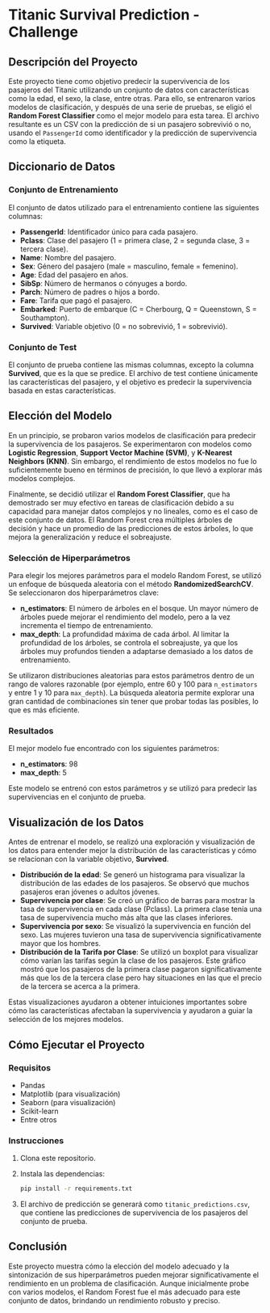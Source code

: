 # Titanic Survival Prediction - Challenge

## Descripción del Proyecto

Este proyecto tiene como objetivo predecir la supervivencia de los pasajeros del Titanic utilizando un conjunto de datos con características como la edad, el sexo, la clase, entre otras. Para ello, se entrenaron varios modelos de clasificación, y después de una serie de pruebas, se eligió el **Random Forest Classifier** como el mejor modelo para esta tarea. El archivo resultante es un CSV con la predicción de si un pasajero sobrevivió o no, usando el `PassengerId` como identificador y la predicción de supervivencia como la etiqueta.

## Diccionario de Datos

### Conjunto de Entrenamiento

El conjunto de datos utilizado para el entrenamiento contiene las siguientes columnas:

- **PassengerId**: Identificador único para cada pasajero.
- **Pclass**: Clase del pasajero (1 = primera clase, 2 = segunda clase, 3 = tercera clase).
- **Name**: Nombre del pasajero.
- **Sex**: Género del pasajero (male = masculino, female = femenino).
- **Age**: Edad del pasajero en años.
- **SibSp**: Número de hermanos o cónyuges a bordo.
- **Parch**: Número de padres o hijos a bordo.
- **Fare**: Tarifa que pagó el pasajero.
- **Embarked**: Puerto de embarque (C = Cherbourg, Q = Queenstown, S = Southampton).
- **Survived**: Variable objetivo (0 = no sobrevivió, 1 = sobrevivió).

### Conjunto de Test

El conjunto de prueba contiene las mismas columnas, excepto la columna **Survived**, que es la que se predice. El archivo de test contiene únicamente las características del pasajero, y el objetivo es predecir la supervivencia basada en estas características.

## Elección del Modelo

En un principio, se probaron varios modelos de clasificación para predecir la supervivencia de los pasajeros. Se experimentaron con modelos como **Logistic Regression**, **Support Vector Machine (SVM)**, y **K-Nearest Neighbors (KNN)**. Sin embargo, el rendimiento de estos modelos no fue lo suficientemente bueno en términos de precisión, lo que llevó a explorar más modelos complejos.

Finalmente, se decidió utilizar el **Random Forest Classifier**, que ha demostrado ser muy efectivo en tareas de clasificación debido a su capacidad para manejar datos complejos y no lineales, como es el caso de este conjunto de datos. El Random Forest crea múltiples árboles de decisión y hace un promedio de las predicciones de estos árboles, lo que mejora la generalización y reduce el sobreajuste.

### Selección de Hiperparámetros

Para elegir los mejores parámetros para el modelo Random Forest, se utilizó un enfoque de búsqueda aleatoria con el método **RandomizedSearchCV**. Se seleccionaron dos hiperparámetros clave:

- **n_estimators**: El número de árboles en el bosque. Un mayor número de árboles puede mejorar el rendimiento del modelo, pero a la vez incrementa el tiempo de entrenamiento.
- **max_depth**: La profundidad máxima de cada árbol. Al limitar la profundidad de los árboles, se controla el sobreajuste, ya que los árboles muy profundos tienden a adaptarse demasiado a los datos de entrenamiento.

Se utilizaron distribuciones aleatorias para estos parámetros dentro de un rango de valores razonable (por ejemplo, entre 60 y 100 para `n_estimators` y entre 1 y 10 para `max_depth`). La búsqueda aleatoria permite explorar una gran cantidad de combinaciones sin tener que probar todas las posibles, lo que es más eficiente.

### Resultados

El mejor modelo fue encontrado con los siguientes parámetros:

- **n_estimators**: 98
- **max_depth**: 5

Este modelo se entrenó con estos parámetros y se utilizó para predecir las supervivencias en el conjunto de prueba.

## Visualización de los Datos

Antes de entrenar el modelo, se realizó una exploración y visualización de los datos para entender mejor la distribución de las características y cómo se relacionan con la variable objetivo, **Survived**.

- **Distribución de la edad**: Se generó un histograma para visualizar la distribución de las edades de los pasajeros. Se observó que muchos pasajeros eran jóvenes o adultos jóvenes.
- **Supervivencia por clase**: Se creó un gráfico de barras para mostrar la tasa de supervivencia en cada clase (Pclass). La primera clase tenía una tasa de supervivencia mucho más alta que las clases inferiores.
- **Supervivencia por sexo**: Se visualizó la supervivencia en función del sexo. Las mujeres tuvieron una tasa de supervivencia significativamente mayor que los hombres.
- **Distribución de la Tarifa por Clase**: Se utilizó un boxplot para visualizar cómo varían las tarifas según la clase de los pasajeros. Este gráfico mostró que los pasajeros de la primera clase pagaron significativamente más que los de la tercera clase pero hay situaciones en las que el precio de la tercera se acerca a la primera.

Estas visualizaciones ayudaron a obtener intuiciones importantes sobre cómo las características afectaban la supervivencia y ayudaron a guiar la selección de los mejores modelos.

## Cómo Ejecutar el Proyecto

### Requisitos

- Pandas
- Matplotlib (para visualización)
- Seaborn (para visualización)
- Scikit-learn
- Entre otros

### Instrucciones

1. Clona este repositorio.
2. Instala las dependencias:
   ```bash
   pip install -r requirements.txt
   ```

3. El archivo de predicción se generará como `titanic_predictions.csv`, que contiene las predicciones de supervivencia de los pasajeros del conjunto de prueba.

## Conclusión

Este proyecto muestra cómo la elección del modelo adecuado y la sintonización de sus hiperparámetros pueden mejorar significativamente el rendimiento en un problema de clasificación. Aunque inicialmente probe con varios modelos, el Random Forest fue el más adecuado para este conjunto de datos, brindando un rendimiento robusto y preciso. 
